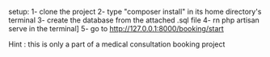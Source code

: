 setup:
1- clone the project
2- type "composer install" in its home directory's terminal
3- create the database from the attached .sql file
4- rn php artisan serve in the terminal]
5- go to http://127.0.0.1:8000/booking/start

Hint : this is only a part of a medical consultation booking project
